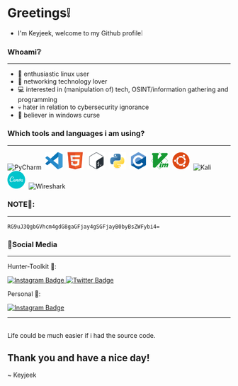 # Greetings:grey_exclamation:

- I'm Keyjeek, welcome to my Github profile:grey_exclamation:

### Whoami:grey_question:
---
- :penguin: enthusiastic linux user
- :satellite: networking technology lover
- :computer: interested in (manipulation of) tech, OSINT/information gathering and programming
- :skull: hater in relation to cybersecurity ignorance
- :ghost: believer in windows curse

### Which tools and languages i am using?
---
<img src="https://github.com/Keyj33k/profiles/blob/main/profile/386b29ef.svg" title="PyCharm" alt="PyCharm" width="40" height="40"/>&nbsp;
<img src="https://raw.githubusercontent.com/devicons/devicon/1119b9f84c0290e0f0b38982099a2bd027a48bf1/icons/vscode/vscode-original.svg" title="VSCode" alt="VSCode" width="40" height="40"/>&nbsp;
<img src="https://raw.githubusercontent.com/devicons/devicon/1119b9f84c0290e0f0b38982099a2bd027a48bf1/icons/html5/html5-original.svg" title="HTML" alt="HTML" width="40" height="40"/>&nbsp;
<img src="https://raw.githubusercontent.com/devicons/devicon/1119b9f84c0290e0f0b38982099a2bd027a48bf1/icons/bash/bash-plain.svg" title="Bash" alt="Bash" width="40" height="40"/>&nbsp;
<img src="https://raw.githubusercontent.com/devicons/devicon/1119b9f84c0290e0f0b38982099a2bd027a48bf1/icons/python/python-original.svg" title="Python" alt="Python" width="40" height="40"/>&nbsp;
<img src="https://github.com/devicons/devicon/blob/master/icons/c/c-original.svg" title="C" alt="C" width="40" height="40"/>&nbsp;
<img src="https://raw.githubusercontent.com/devicons/devicon/1119b9f84c0290e0f0b38982099a2bd027a48bf1/icons/vim/vim-plain.svg" title="Vim" alt="Vim" width="40" height="40"/>&nbsp;
<img src="https://raw.githubusercontent.com/devicons/devicon/1119b9f84c0290e0f0b38982099a2bd027a48bf1/icons/ubuntu/ubuntu-plain.svg" title="Ubuntu" alt="Ubuntu" width="40" height="40"/>&nbsp;
<img src="https://github.com/Keyj33k/profiles/blob/main/profile/kalilinux.png?raw=true" title="Kali" alt="Kali" width="40" height="40"/>&nbsp;
<img src="https://raw.githubusercontent.com/devicons/devicon/1119b9f84c0290e0f0b38982099a2bd027a48bf1/icons/canva/canva-original.svg" title="Canva" alt="Canva" width="40" height="40"/>&nbsp;
<img src="https://github.com/Keyj33k/profiles/blob/main/profile/wireshark.png?raw=true" title="Wireshark" alt="Wireshark" width="40" height="40"/>&nbsp;

### NOTE:snake::
---
```
RG9uJ3QgbGVhcm4gdG8gaGFjay4gSGFjayB0byBsZWFybi4=
```

### :iphone:Social Media

---

Hunter-Toolkit :japanese_ogre::

<a href="https://www.instagram.com/huntertoolkit/">
  <img src="https://img.shields.io/badge/instagram-%23E4405F.svg?style=for-the-badge&logo=Instagram&logoColor=white" alt="Instagram Badge"/>
</a>
<a href="https://twitter.com/huntertoolkit">
  <img src="https://img.shields.io/badge/Twitter-blue?style=for-the-badge&logo=twitter&logoColor=white" alt="Twitter Badge"/>
</a>

Personal :space_invader::

<a href="https://www.instagram.com/keyjeek/">
  <img src="https://img.shields.io/badge/instagram-%23E4405F.svg?style=for-the-badge&logo=Instagram&logoColor=white" alt="Instagram Badge"/>
</a>

---

<br>Life could be much easier if i had the source code.<br>

## Thank you and have a nice day!

~ Keyjeek


